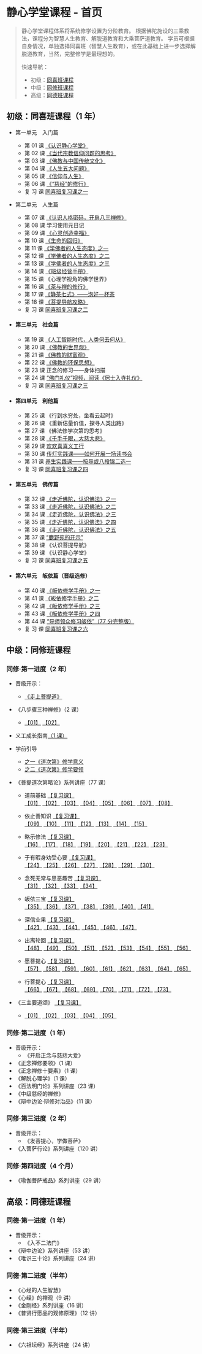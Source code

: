 # 静心学堂课程 - 首页

> 静心学堂课程体系将系统修学设置为分阶教育。
> 根据佛陀施设的三乘教法，课程分为智慧人生教育、解脱道教育和大乘菩萨道教育。
> 学员可根据自身情况，单独选择同喜班（智慧人生教育），或在此基础上进一步选择解脱道教育，当然，完整修学是最理想的。
>
> 快速导航：
>
> - 初级：[同喜班课程](#g1)
> - 中级：[同修班课程](#g2)
> - 高级：[同德班课程](#g3)

## 初级：同喜班课程（1 年）<span id='g1'/>

- 第一单元　入门篇<span id='g1u1'/>

  - 第 01 课 [《认识静心学堂》](/g1/u1/01)
  - 第 02 课 [《当代宗教信仰问题的思考》](/g1/u1/02)
  - 第 03 课 [《佛教与中国传统文化》](/g1/u1/03)
  - 第 04 课 [《人生五大问题》](/g1/u1/04)
  - 第 05 课 [《信仰与人生》](/g1/u1/05)
  - 第 06 课 [《“慈经”的修行》](/g1/u1/06)
  - 复 习 课 [同喜班复习课之一](/g1/u1/fc)

- 第二单元　人生篇<span id='g1u2'/>

  - 第 07 课 [《认识人格密码，开启八三禅修》](/g1/u2/07)
  - 第 08 课 学习使用元日记
  - 第 09 课 [《心灵创造幸福》](/g1/u2/09)
  - 第 10 课 [《生命的回归》](/g1/u2/10)
  - 第 11 课 [《学佛者的人生态度》之一](/g1/u2/11)
  - 第 12 课 [《学佛者的人生态度》之二](/g1/u2/12)
  - 第 13 课 [《学佛者的人生态度》之三](/g1/u2/13)
  - 第 14 课 [《班级经营手册》](/g1/u2/14)
  - 第 15 课 《心理学视角的佛学世界》
  - 第 16 课 [《茶与禅的修行》](/g1/u2/16)
  - 第 17 课 [《静茶七式》——泡好一杯茶](/g1/u2/17)
  - 第 18 课 [《菩提导航攻略》](/g1/u2/18)
  - 复 习 课 [同喜班复习课之二](/g1/u2/fc)

- #### 第三单元　社会篇<span id='g1u3'/>

  - 第 19 课 [《人工智能时代，人类何去何从》](g1/u3/19)
  - 第 20 课 [《佛教的世界观》](g1/u3/20)
  - 第 21 课 [《佛教的财富观》](g1/u3/21)
  - 第 22 课 [《佛教的环保思想》](g1/u3/22)
  - 第 23 课 正念的修习——身体扫描
  - 第 24 课 [“佛门礼仪”视频，阅读《居士入寺礼仪》](g1/u3/24)
  - 复 习 课 [同喜班复习课之三](g1/u3/fc)

- #### 第四单元　利他篇<span id='g1u4'/>

  - 第 25 课 《行到水穷处，坐看云起时》
  - 第 26 课 《重新估量价值，探寻人类出路》
  - 第 27 课 《佛法修学次第的思考》
  - 第 28 课 [《千手千眼，大慈大悲》](/g1/u4/28)
  - 第 29 课 [欢欢喜喜义工行](/g1/u4/29)
  - 第 30 课 [传灯实践课——如何开展一场读书会](/g1/u4/30)
  - 第 31 课 [养生实践课——按导或八段锦二选一](/g1/u4/31)
  - 复 习 课 [同喜班复习课之四](/g1/u4/fc)

- #### 第五单元　佛传篇<span id='g1u5'/>

  - 第 32 课 [《走近佛陀，认识佛法》之一](g1/u5/32)
  - 第 33 课 [《走近佛陀，认识佛法》之二](g1/u5/33)
  - 第 34 课 [《走近佛陀，认识佛法》之三](g1/u5/34)
  - 第 35 课 [《走近佛陀，认识佛法》之四](g1/u5/35)
  - 第 36 课 [《走近佛陀，认识佛法》之五](g1/u5/36)
  - 第 37 课 [“鹿野苑的开示”](g1/u5/37)
  - 第 38 课 《认识菩提导航》
  - 第 39 课 《认识静心学堂》
  - 复 习 课 [同喜班复习课之五](g1/u5/fc)

- #### 第六单元　皈依篇（晋级选修）<span id='g1u6'/>

  - 第 40 课 [《皈依修学手册》之一](g1/u6/40)
  - 第 41 课 [《皈依修学手册》之二](g1/u6/41)
  - 第 42 课 [《皈依修学手册》之三](g1/u6/42)
  - 第 43 课 [《皈依修学手册》之四](g1/u6/43)
  - 第 44 课 [“导师领众修习皈依”（77 分完整版）](g1/u6/44)
  - 复 习 课 [同喜班复习课之六](g1/u6/fc)

## 中级：同修班课程<span id='g2'/>

### 同修·第一进度（2 年）<span id='g2s1'/>

- 晋级开示：

  - [《走上菩提道》]()

- 《八步骤三种禅修》（2 课）

  - [【01】](/g2/s1/dcd/explain.md#01)
    [【02】](/g2/s1/dcd/explain.md#01)

- 义工成长指南[（1 课）]()

- 学前引导

  - [之一《道次第》修学意义]()
  - [之二《道次第》修学要领]()

- 《菩提道次第略论》系列讲座（77 课）

  - 道前基础 [【复习课】]()\
    [【01】](/g2/s1/dcd/explain.md#01)
    [【02】](/g2/s1/dcd/explain.md#01)
    [【03】](/g2/s1/dcd/explain.md#01)
    [【04】](/g2/s1/dcd/explain.md#01)
    [【05】](/g2/s1/dcd/explain.md#01)
    [【06】](/g2/s1/dcd/explain.md#01)
    [【07】](/g2/s1/dcd/explain.md#01)
    [【08】](/g2/s1/dcd/explain.md#01)

  - 依止善知识 [【复习课】]()\
    [【09】](/g2/s1/dcd/explain.md#01)
    [【10】](/g2/s1/dcd/explain.md#01)
    [【11】](/g2/s1/dcd/explain.md#01)
    [【12】](/g2/s1/dcd/explain.md#01)
    [【13】](/g2/s1/dcd/explain.md#01)
    [【14】](/g2/s1/dcd/explain.md#01)
    [【15】](/g2/s1/dcd/explain.md#01)

  - 略示修法 [【复习课】]()\
    [【16】](/g2/s1/dcd/explain.md#01)
    [【17】](/g2/s1/dcd/explain.md#01)
    [【18】](/g2/s1/dcd/explain.md#01)
    [【19】](/g2/s1/dcd/explain.md#01)
    [【20】](/g2/s1/dcd/explain.md#01)
    [【21】](/g2/s1/dcd/explain.md#01)
    [【22】](/g2/s1/dcd/explain.md#01)
    [【23】](/g2/s1/dcd/explain.md#01)

  - 于有暇身劝受心要 [【复习课】]()\
    [【24】](/g2/s1/dcd/explain.md#01)
    [【25】](/g2/s1/dcd/explain.md#01)
    [【26】](/g2/s1/dcd/explain.md#01)
    [【27】](/g2/s1/dcd/explain.md#01)
    [【28】](/g2/s1/dcd/explain.md#01)
    [【29】](/g2/s1/dcd/explain.md#01)
    [【30】](/g2/s1/dcd/explain.md#01)

  - 念死无常与思恶趣苦 [【复习课】]()\
    [【31】](/g2/s1/dcd/explain.md#01)
    [【32】](/g2/s1/dcd/explain.md#01)
    [【33】](/g2/s1/dcd/explain.md#01)
    [【34】](/g2/s1/dcd/explain.md#01)

  - 皈依三宝 [【复习课】]()\
    [【35】](/g2/s1/dcd/explain.md#01)
    [【36】](/g2/s1/dcd/explain.md#01)
    [【37】](/g2/s1/dcd/explain.md#01)
    [【38】](/g2/s1/dcd/explain.md#01)
    [【39】](/g2/s1/dcd/explain.md#01)
    [【40】](/g2/s1/dcd/explain.md#01)
    [【41】](/g2/s1/dcd/explain.md#01)

  - 深信业果 [【复习课】]()\
    [【42】](/g2/s1/dcd/explain.md#01)
    [【43】](/g2/s1/dcd/explain.md#01)
    [【44】](/g2/s1/dcd/explain.md#01)
    [【45】](/g2/s1/dcd/explain.md#01)
    [【46】](/g2/s1/dcd/explain.md#01)
    [【47】](/g2/s1/dcd/explain.md#01)

  - 出离轮回 [【复习课】]()\
    [【48】](/g2/s1/dcd/explain.md#01)
    [【49】](/g2/s1/dcd/explain.md#01)
    [【50】](/g2/s1/dcd/explain.md#01)
    [【51】](/g2/s1/dcd/explain.md#01)
    [【52】](/g2/s1/dcd/explain.md#01)
    [【53】](/g2/s1/dcd/explain.md#01)
    [【54】](/g2/s1/dcd/explain.md#01)
    [【55】](/g2/s1/dcd/explain.md#01)
    [【56】](/g2/s1/dcd/explain.md#01)

  - 愿菩提心 [【复习课】]()\
    [【57】](/g2/s1/dcd/explain.md#01)
    [【58】](/g2/s1/dcd/explain.md#01)
    [【59】](/g2/s1/dcd/explain.md#01)
    [【60】](/g2/s1/dcd/explain.md#01)
    [【61】](/g2/s1/dcd/explain.md#01)
    [【62】](/g2/s1/dcd/explain.md#01)
    [【63】](/g2/s1/dcd/explain.md#01)
    [【64】](/g2/s1/dcd/explain.md#01)
    [【65】](/g2/s1/dcd/explain.md#01)

  - 行菩提心 [【复习课】]()\
    [【66】](/g2/s1/dcd/explain.md#01)
    [【67】](/g2/s1/dcd/explain.md#01)
    [【68】](/g2/s1/dcd/explain.md#01)
    [【69】](/g2/s1/dcd/explain.md#01)
    [【70】](/g2/s1/dcd/explain.md#01)
    [【71】](/g2/s1/dcd/explain.md#01)
    [【72】](/g2/s1/dcd/explain.md#01)
    [【73】](/g2/s1/dcd/explain.md#01)

- 《三主要道颂》 [【复习课】]()

  - [【01】](/g2/s1/dcd/explain.md#01)
    [【02】](/g2/s1/dcd/explain.md#01)
    [【03】](/g2/s1/dcd/explain.md#01)
    [【04】](/g2/s1/dcd/explain.md#01)
    [【05】](/g2/s1/dcd/explain.md#01)

### 同修·第二进度（1 年）<span id='g2s2'/>

- 晋级开示：
  - 《开启正念与慈悲大爱》
- 《正念禅修要领》（1 课）
- 《正念禅修十要素》（1 课）
- 《解脱心理学》（1 课）
- 《百法明门论》系列讲座（23 课）
- 《中级慈经的禅修》
- 《辩中边论·辩修对治品》（11 课）

### 同修·第三进度（2 年）<span id='g2s3'/>

- 晋级开示：
  - 《发菩提心，学做菩萨》
- 《入菩萨行论》系列讲座（120 讲）

### 同修·第四进度（4 个月）<span id='g2s4'/>

- 《瑜伽菩萨戒品》系列讲座（29 讲）

## 高级：同德班课程 <span id='g3'/>

### 同德·第一进度（1 年）<span id='g3s1'/>

- 晋级开示：
  - 《入不二法门》
- 《辩中边论》系列讲座（53 讲）
- 《唯识三十论》系列讲座（24 讲）

### 同德·第二进度（半年）<span id='g3s2'/>

- 《心经的人生智慧》
- 《心经》的禅观（9 讲）
- 《金刚经》系列讲座（16 讲）
- 《普贤行愿品的观修原理》（12 讲）

### 同德·第三进度（半年）<span id='g3s3'/>

- 《六祖坛经》系列讲座（24 讲）
